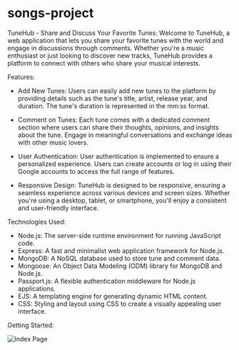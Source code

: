 # songs-project
TuneHub - Share and Discuss Your Favorite Tunes:
   Welcome to TuneHub, a web application that lets you share your favorite tunes with the world and engage in discussions through comments. Whether you're a music enthusiast or just looking to discover new tracks, TuneHub provides a platform to connect with others who share your musical interests.

Features:
* Add New Tunes: Users can easily add new tunes to the platform by providing details such as the tune's title, artist, release year, and duration. The tune's duration is represented in the mm:ss format.

* Comment on Tunes: Each tune comes with a dedicated comment section where users can share their thoughts, opinions, and insights about the tune. Engage in meaningful conversations and exchange ideas with other music lovers.

* User Authentication: User authentication is implemented to ensure a personalized experience. Users can create accounts or log in using their Google accounts to access the full range of features.

* Responsive Design: TuneHub is designed to be responsive, ensuring a seamless experience across various devices and screen sizes. Whether you're using a desktop, tablet, or smartphone, you'll enjoy a consistent and user-friendly interface.

Technologies Used:
* Node.js: The server-side runtime environment for running JavaScript code.
* Express: A fast and minimalist web application framework for Node.js.
* MongoDB: A NoSQL database used to store tune and comment data.
* Mongoose: An Object Data Modeling (ODM) library for MongoDB and Node.js.
* Passport.js: A flexible authentication middleware for Node.js applications.
* EJS: A templating engine for generating dynamic HTML content.
* CSS: Styling and layout using CSS to create a visually appealing user interface.

Getting Started:

![Index Page](https://i.imgur.com/4ITTVD0.png)